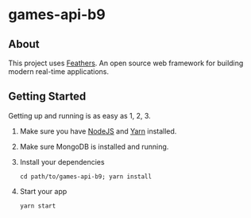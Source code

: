 # games-api-b9

> 

## About

This project uses [Feathers](http://feathersjs.com). An open source web framework for building modern real-time applications.

## Getting Started

Getting up and running is as easy as 1, 2, 3.

1. Make sure you have [NodeJS](https://nodejs.org/) and [Yarn](https://yarnpkg.com/lang/en/) installed.
2. Make sure MongoDB is installed and running.
3. Install your dependencies

    ```
    cd path/to/games-api-b9; yarn install
    ```

4. Start your app

    ```
    yarn start
    ```


